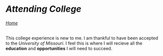 # _Attending College_
###### [Home](https://github.com/IanDowda/IT1000/blob/92764665ee41993cf10410b9cf014a494b4b9853/README.md)
This college experience is new to me. I am thankful to have been accepted to the _University of Missouri_. I feel this is where I will recieve all the **education** and **opportunities** I will need to succeed.

